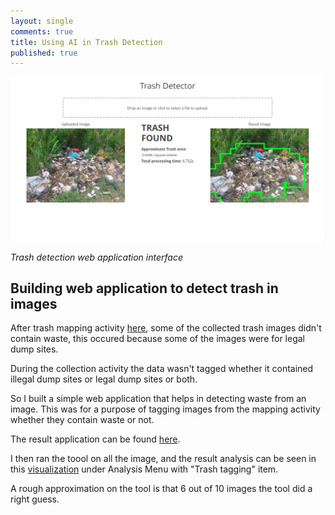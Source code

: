 ```yaml
---
layout: single
comments: true
title: Using AI in Trash Detection
published: true
---
```


![](https://raw.githubusercontent.com/samweli/jekyll-now/master/images/trash-detector.png)

_Trash detection web application interface_

## Building web application to detect trash in images

After trash mapping activity [here](http://samweli.github.io/Trash-Map/), some of the collected trash images didn't 
contain waste, this occured because some of the images were for legal dump sites.

During the collection activity the data wasn't tagged whether it contained illegal dump sites or legal dump sites or both.

So I built a simple web application that helps in detecting waste from an image. This was for a purpose of tagging images 
from the mapping activity whether they contain waste or not.

The result application can be found [here](http://trash-detection.herokuapp.com/).

I then ran the toool on all the image, and the result analysis can be seen in this [visualization](http://dar-trash-viz.herokuapp.com/)
under Analysis Menu with "Trash tagging" item.

A rough approximation on the tool is that 6 out of 10 images the tool did a right guess.



